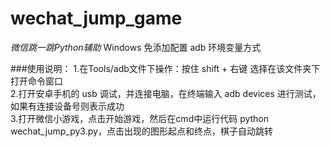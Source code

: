 # wechat_jump_game
_微信跳一跳Python辅助_
Windows 免添加配置 adb 环境变量方式

###使用说明：
1.在Tools/adb文件下操作：按住 shift + 右键 选择在该文件夹下打开命令窗口<br/>
2.打开安卓手机的 usb 调试，并连接电脑，在终端输入 adb devices 进行测试，如果有连接设备号则表示成功<br/>
3.打开微信小游戏，点击开始游戏，然后在cmd中运行代码 python wechat_jump_py3.py，点击出现的图形起点和终点，棋子自动跳转
